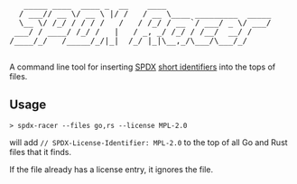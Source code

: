 <pre>
   _____ ____  ____ _  __    ____                      
  / ___// __ \/ __ \ |/ /   / __ \____ _________  _____
  \__ \/ /_/ / / / /   /   / /_/ / __ `/ ___/ _ \/ ___/
 ___/ / ____/ /_/ /   |   / _, _/ /_/ / /__/  __/ /    
/____/_/   /_____/_/|_|  /_/ |_|\__,_/\___/\___/_/     
                                                       
</pre>

A command line tool for inserting [SPDX](https://spdx.dev) [short identifiers](https://spdx.github.io/spdx-spec/appendix-V-using-SPDX-short-identifiers-in-source-files/) into the tops of files.

## Usage

```
> spdx-racer --files go,rs --license MPL-2.0
```

will add `// SPDX-License-Identifier: MPL-2.0` to the top of all Go and Rust files that it finds.

If the file already has a license entry, it ignores the file.